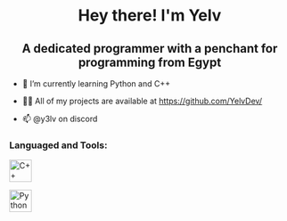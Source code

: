 <h1 align="center"> Hey there! I'm Yelv </h1>
<h2 align="center"> A dedicated programmer with a penchant for programming from Egypt </h2>

- 🌱 I’m currently learning Python and C++
  
- 👨‍💻 All of my projects are available at https://github.com/YelvDev/
  
- 📫 @y3lv on discord

<h3 align="left"> Languaged and Tools: </h3>
<p align="left">

<a href="https://www.w3schools.com/cpp/" target="_blank" rel="noreferrer"> <img src="https://cdn.discordapp.com/attachments/1040893907241816066/1245809210026102845/images.png?ex=665a19bd&is=6658c83d&hm=a2898ea3de46317b3b13c5e07658e9a9251c393097e73c84c3c5681be10ad28b&" alt="C++" width="40" height="40"/> </a>

<a href="https://www.python.org/" target="_blank" rel="noreferrer"> <img src="https://cdn.discordapp.com/attachments/1040893907241816066/1245809199162851405/images_1.jpg?ex=665a19bb&is=6658c83b&hm=cac10c328fff1adc8d822ac4736a87169436771ed340b5b09711fd439a12e60f&" alt="Python" width="40" height="40"/> </a>

</p>
